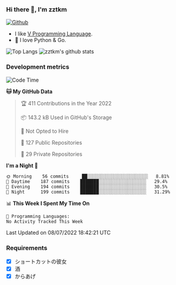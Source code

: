 ### Hi there 👋, I'm zztkm


[![Github](https://img.shields.io/github/followers/zztkm?label=Follow&style=social)](https://github.com/zztkm)

- I like [V Programming Language](https://github.com/vlang/v).
- 🌱 I love Python & Go.


![Top Langs](https://github-readme-stats.vercel.app/api/top-langs/?username=zztkm&hide=html)
![zztkm's github stats](https://github-readme-stats.vercel.app/api?username=zztkm&show_icons=true&count_private=true&line_height=40)


<!--
**zztkm/zztkm** is a ✨ _special_ ✨ repository because its `README.md` (this file) appears on your GitHub profile.

Here are some ideas to get you started:

- 🔭 I’m currently working on ...
- 🌱 I’m currently learning ...
- 👯 I’m looking to collaborate on ...
- 🤔 I’m looking for help with ...
- 💬 Ask me about ...
- 📫 How to reach me: ...
- 😄 Pronouns: ...
- ⚡ Fun fact: ...
-->

### Development metrics

<!--START_SECTION:waka-->
![Code Time](http://img.shields.io/badge/Code%20Time-0%20secs-blue)

**🐱 My GitHub Data** 

> 🏆 411 Contributions in the Year 2022
 > 
> 📦 143.2 kB Used in GitHub's Storage 
 > 
> 🚫 Not Opted to Hire
 > 
> 📜 127 Public Repositories 
 > 
> 🔑 29 Private Repositories  
 > 
**I'm a Night 🦉** 

```text
🌞 Morning    56 commits     ██░░░░░░░░░░░░░░░░░░░░░░░   8.81% 
🌆 Daytime    187 commits    ███████░░░░░░░░░░░░░░░░░░   29.4% 
🌃 Evening    194 commits    ███████░░░░░░░░░░░░░░░░░░   30.5% 
🌙 Night      199 commits    ███████░░░░░░░░░░░░░░░░░░   31.29%

```


📊 **This Week I Spent My Time On** 

```text
💬 Programming Languages: 
No Activity Tracked This Week

```


 Last Updated on 08/07/2022 18:42:21 UTC
<!--END_SECTION:waka-->

### Requirements

- [X] ショートカットの彼女
- [x] 酒
- [x] からあげ
